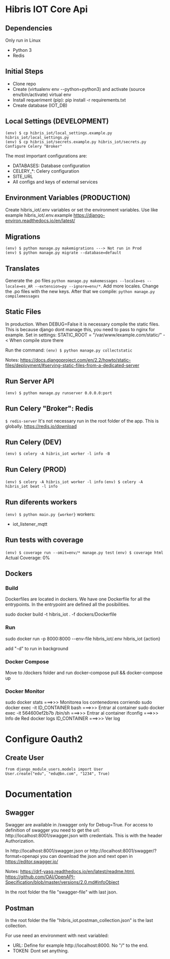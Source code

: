 # Hibris IOT Core Api

## Dependencies
Only run in Linux
 - Python 3
 - Redis

## Initial Steps
- Clone repo
- Create (virtualenv env --python=python3) and activate (source env/bin/activate) virtual env
- Install requeriment (pip): pip install -r requirements.txt
- Create database (IOT_DB)

## Local Settings (DEVELOPMENT)
```
(env) $ cp hibris_iot/local_settings.example.py hibris_iot/local_settings.py
(env) $ cp hibris_iot/secrets.example.py hibris_iot/secrets.py
Configure Celery "Broker"
```
The most important configurations are:
- DATABASES: Database configuration
- CELERY_*: Celery configuration
- SITE_URL
- All configs and keys of external services

## Environment Variables (PRODUCTION)
Create hibris_iot/.env variables or set the environment variables.
Use like example hibris_iot/.env.example
https://django-environ.readthedocs.io/en/latest/

## Migrations
```
(env) $ python manage.py makemigrations ---> Not run in Prod
(env) $ python manage.py migrate --database=default
```

## Translates
Generate the .po files `python manage.py makemessages --locale=es --locale=es_AR --extension=py --ignore=env/*`. Add more locales.
Change the .po files with the new keys.
After that we compile: `python manage.py compilemessages`

## Static Files
In production. When DEBUG=False it is necessary compile the static files. This is because django dont manage this, you need to pass to nginx for example.
Set in settings:
STATIC_ROOT = "/var/www/example.com/static/" -< When compile store there

Run the command:
`(env) $ python manage.py collectstatic`

Notes: https://docs.djangoproject.com/en/2.2/howto/static-files/deployment/#serving-static-files-from-a-dedicated-server

## Run Server API
`(env) $ python manage.py runserver 0.0.0.0:port`

## Run Celery "Broker": Redis
`$ redis-server`
It's not necessary run in the root folder of the app. This is globally. https://redis.io/download

## Run Celery (DEV)
`(env) $ celery -A hibris_iot worker -l info -B`

## Run Celery (PROD)
`(env) $ celery -A hibris_iot worker -l info`
`(env) $ celery -A hibris_iot beat -l info`

## Run diferents workers
`(env) $ python main.py {worker}`
workers:
- iot_listener_mqtt 

## Run tests with coverage
`(env) $ coverage run --omit=env/* manage.py test`
`(env) $ coverage html`
Actual Coverage: 0%

## Dockers

### Build
Dockerfiles are located in dockers. We have one Dockerfile for all the entrypoints.
In the entrypoint are defined all the posibilities.

sudo docker build -t hibris_iot . -f dockers/Dockerfile

### Run
sudo docker run -p 8000:8000 --env-file hibris_iot/.env hibris_iot {action}

add "-d" to run in background

### Docker Compose
Move to /dockers folder and run
docker-compose pull && docker-compose up

### Docker Monitor
sudo docker stats ===>>> Monitorea los contenedores corriendo
sudo docker exec -it ID_CONTAINER bash ===>>> Entrar al container
sudo docker exec -it 564600ef2b7b /bin/sh ===>>> Entrar al container
ifconfig ===>>> Info de Red
docker logs ID_CONTAINER ===>>> Ver log

# Configure Oauth2

## Create User
```
from django_module_users.models import User 
User.create("edu", "edu@bn.com", "1234", True)
```

# Documentation

## Swagger
Swagger are available in /swagger only for Debug=True.
For access to definition of swagger you need to get the url: http://localhost:8001/swagger.json with credentials. This is with the header Authorization.

In http://localhost:8001/swagger.json or http://localhost:8001/swagger/?format=openapi you can download the json and next open in https://editor.swagger.io/

Notes: https://drf-yasg.readthedocs.io/en/latest/readme.html, https://github.com/OAI/OpenAPI-Specification/blob/master/versions/2.0.md#infoObject

In the root folder the file "swagger-file" with last json.

## Postman
In the root folder the file "hibris_iot.postman_collection.json" is the last collection.

For use need an environment with next variabled:
 - URL: Define for example http://localhost:8000. No "/" to the end.
 - TOKEN: Dont set anything.
